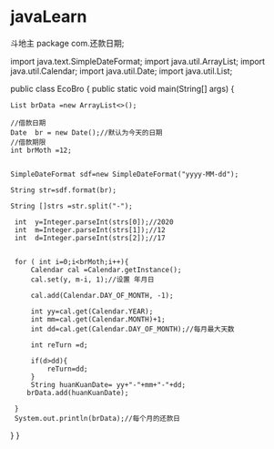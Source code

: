# javaLearn
斗地主
package com.还款日期;

import java.text.SimpleDateFormat;
import java.util.ArrayList;
import java.util.Calendar;
import java.util.Date;
import java.util.List;

public class EcoBro {
public static void main(String[] args) {
	
	List brData =new ArrayList<>();
	
	//借款日期
	Date  br = new Date();//默认为今天的日期
	//借款期限
	int brMoth =12;
	
	
	SimpleDateFormat sdf=new SimpleDateFormat("yyyy-MM-dd");
	 
	String str=sdf.format(br);
	
	String []strs =str.split("-");
	
	 int  y=Integer.parseInt(strs[0]);//2020
	 int  m=Integer.parseInt(strs[1]);//12
	 int  d=Integer.parseInt(strs[2]);//17
	 
	 
	 for ( int i=0;i<brMoth;i++){
		 Calendar cal =Calendar.getInstance();
		 cal.set(y, m-i, 1);//设置 年月日
		
		 cal.add(Calendar.DAY_OF_MONTH, -1);
		
		 int yy=cal.get(Calendar.YEAR);
		 int mm=cal.get(Calendar.MONTH)+1;
		 int dd=cal.get(Calendar.DAY_OF_MONTH);//每月最大天数
		  
		 int reTurn =d;
		 
		 if(d>dd){
			 reTurn=dd;
		 }
		 String huanKuanDate= yy+"-"+mm+"-"+dd;
		brData.add(huanKuanDate); 
		
	 }
	 System.out.println(brData);//每个月的还款日
}
}
